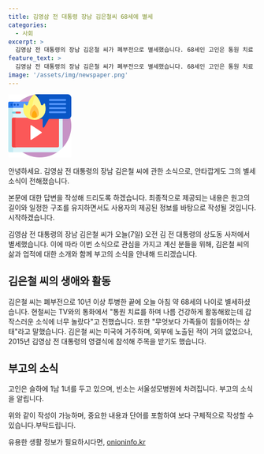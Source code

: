 ```yaml
---
title: 김영삼 전 대통령 장남 김은철씨 68세에 별세
categories:
  - 사회
excerpt: >
  김영삼 전 대통령의 장남 김은철 씨가 폐부전으로 별세했습니다. 68세인 고인은 통원 치료 중이었으나 갑작스러운 소식에 가족들이 힘들어하는 상황. 미국 거주 중이던 은철 씨는 2015년 영결식에 참석해 주목받기도 했고, 서울성모병원에서 빈소를 차릴 예정. (제보: 카톡/라인 jebo23) #김은철 #김영삼 #별세
feature_text: >
  김영삼 전 대통령의 장남 김은철 씨가 폐부전으로 별세했습니다. 68세인 고인은 통원 치료 중이었으나 갑작스러운 소식에 가족들이 힘들어하는 상황. 미국 거주 중이던 은철 씨는 2015년 영결식에 참석해 주목받기도 했고, 서울성모병원에서 빈소를 차릴 예정. (제보: 카톡/라인 jebo23) #김은철 #김영삼 #별세
image: '/assets/img/newspaper.png'
---
```


<p><img src="/assets/img/news.png" alt="rentncar 속보" /></p>

<p>안녕하세요. 김영삼 전 대통령의 장남 김은철 씨에 관한 소식으로, 안타깝게도 그의 별세 소식이 전해졌습니다.</p>

<p>본문에 대한 답변을 작성해 드리도록 하겠습니다. 최종적으로 제공되는 내용은 원고의 길이와 일정한 구조를 유지하면서도 사용자의 제공된 정보를 바탕으로 작성될 것입니다. 시작하겠습니다. </p>

<p data-ke-size="size16">김영삼 전 대통령의 장남 김은철 씨가 오늘(7일) 오전 김 전 대통령의 상도동 사저에서 별세했습니다. 이에 따라 이번 소식으로 관심을 가지고 계신 분들을 위해, 김은철 씨의 삶과 업적에 대한 소개와 함께 부고의 소식을 안내해 드리겠습니다.</p>

<h2 data-ke-size="size26">김은철 씨의 생애와 활동</h2>

<p>김은철 씨는 폐부전으로 10년 이상 투병한 끝에 오늘 아침 약 68세의 나이로 별세하셨습니다. 현철씨는 TV와의 통화에서 "통원 치료를 하며 나름 건강하게 활동해왔는데 갑작스러운 소식에 너무 놀랐다"고 전했습니다. 또한 "무엇보다 가족들이 힘들어하는 상태"라고 말했습니다. 김은철 씨는 미국에 거주하며, 외부에 노출된 적이 거의 없었으나, 2015년 김영삼 전 대통령의 영결식에 참석해 주목을 받기도 했습니다.</p>

<h2 data-ke-size="size26">부고의 소식</h2>

<p>고인은 슬하에 1남 1녀를 두고 있으며, 빈소는 서울성모병원에 차려집니다. 부고의 소식을 알립니다.</p>

<p>위와 같이 작성이 가능하며, 중요한 내용과 단어를 포함하여 보다 구체적으로 작성할 수 있습니다.부탁드립니다.</p>
유용한 생활 정보가 필요하시다면, <a href="https://onioninfo.kr" rel="dofollow">onioninfo.kr</a>


